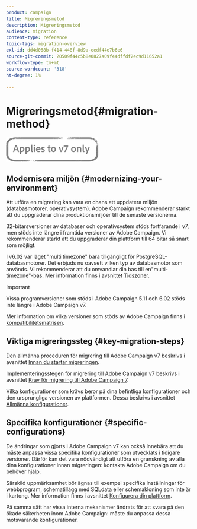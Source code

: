 ```yaml
---
product: campaign
title: Migreringsmetod
description: Migreringsmetod
audience: migration
content-type: reference
topic-tags: migration-overview
exl-id: dd4d068b-f414-448f-8d9a-eedf44e7b6e6
source-git-commit: 20509f44c5b8e0827a09f44dffdf2ec9d11652a1
workflow-type: tm+mt
source-wordcount: '318'
ht-degree: 1%

---
```


# Migreringsmetod{#migration-method}

![](../../assets/v7-only.svg)

## Modernisera miljön {#modernizing-your-environment}

Att utföra en migrering kan vara en chans att uppdatera miljön (databasmotorer, operativsystem). Adobe Campaign rekommenderar starkt att du uppgraderar dina produktionsmiljöer till de senaste versionerna.

32-bitarsversioner av databaser och operativsystem stöds fortfarande i v7, men stöds inte längre i framtida versioner av Adobe Campaign. Vi rekommenderar starkt att du uppgraderar din plattform till 64 bitar så snart som möjligt.

I v6.02 var läget &quot;multi timezone&quot; bara tillgängligt för PostgreSQL-databasmotorer. Det erbjuds nu oavsett vilken typ av databasmotor som används. Vi rekommenderar att du omvandlar din bas till en&quot;multi-timezone&quot;-bas. Mer information finns i avsnittet [Tidszoner](../../migration/using/general-configurations.md#time-zones).

>[!IMPORTANT]
>
>Vissa programversioner som stöds i Adobe Campaign 5.11 och 6.02 stöds inte längre i Adobe Campaign v7.
>
>Mer information om vilka versioner som stöds av Adobe Campaign finns i [kompatibilitetsmatrisen](../../rn/using/compatibility-matrix.md).

## Viktiga migreringssteg {#key-migration-steps}

Den allmänna proceduren för migrering till Adobe Campaign v7 beskrivs i avsnittet [Innan du startar migreringen](../../migration/using/before-starting-migration.md).

Implementeringsstegen för migrering till Adobe Campaign v7 beskrivs i avsnittet [Krav för migrering till Adobe Campaign 7](../../migration/using/prerequisites-for-migration-to-adobe-campaign-7.md).

Vilka konfigurationer som krävs beror på dina befintliga konfigurationer och den ursprungliga versionen av plattformen. Dessa beskrivs i avsnittet [Allmänna konfigurationer](../../migration/using/general-configurations.md).

## Specifika konfigurationer {#specific-configurations}

De ändringar som gjorts i Adobe Campaign v7 kan också innebära att du måste anpassa vissa specifika konfigurationer som utvecklats i tidigare versioner. Därför kan det vara nödvändigt att utföra en granskning av alla dina konfigurationer innan migreringen: kontakta Adobe Campaign om du behöver hjälp.

Särskild uppmärksamhet bör ägnas till exempel specifika inställningar för webbprogram, schematillägg med SQLdata eller schemakloning som inte är i kartong. Mer information finns i avsnittet [Konfigurera din plattform](../../migration/using/configuring-your-platform.md).

På samma sätt har vissa interna mekanismer ändrats för att svara på den ökade säkerheten inom Adobe Campaign: måste du anpassa dessa motsvarande konfigurationer.
